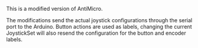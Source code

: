 This is a modified version of AntiMicro.

The modifications send the actual joystick configurations through the serial port to the Arduino.
Button actions are used as labels, changing the current JoystickSet will also resend the configuration for the button and encoder labels.
